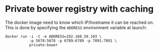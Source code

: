 # Private bower registry with caching

The docker image need to know which IP/hostname it can be reached on. This is done by specifying the `ADDRESS` environment variable at launch:

    docker run -i -t -e ADDRESS=192.168.59.103 \
               -p 5678:5678 -p 6789:6789 -p 7891:7891 \
               private-bower

